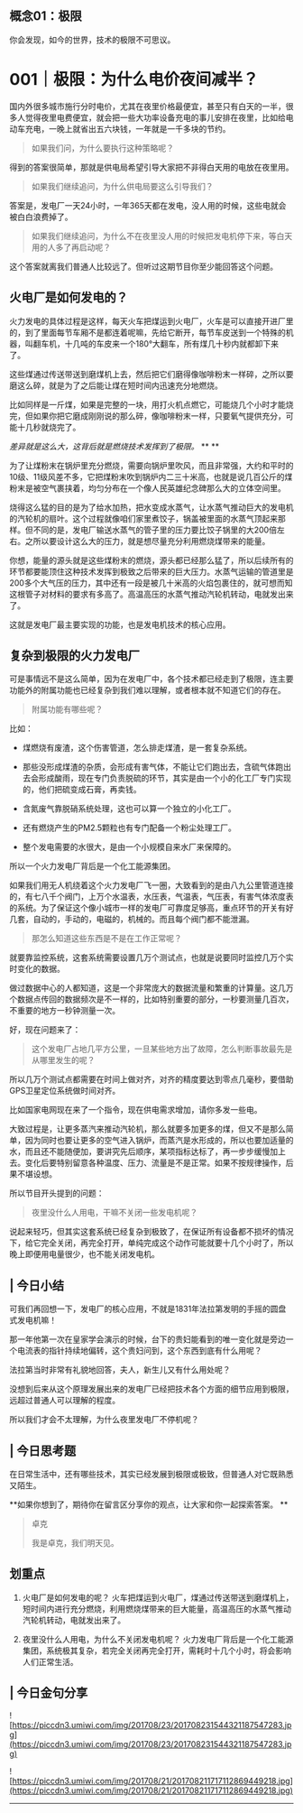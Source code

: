## 概念01：极限

你会发现，如今的世界，技术的极限不可思议。 

# 001｜极限：为什么电价夜间减半？

国内外很多城市施行分时电价，尤其在夜里价格最便宜，甚至只有白天的一半，很多人觉得夜里电费便宜，就会把一些大功率设备充电的事儿安排在夜里，比如给电动车充电，一晚上就省出五六块钱，一年就是一千多块的节约。

> 如果我们问，为什么要执行这种策略呢？

得到的答案很简单，那就是供电局希望引导大家把不非得白天用的电放在夜里用。

> 如果我们继续追问，为什么供电局要这么引导我们？

答案是，发电厂一天24小时，一年365天都在发电，没人用的时候，这些电就会被白白浪费掉了。

> 如果我们继续追问，为什么不在夜里没人用的时候把发电机停下来，等白天用的人多了再启动呢？

这个答案就离我们普通人比较远了。但听过这期节目你至少能回答这个问题。

## 火电厂是如何发电的？

火力发电的具体过程是这样，每天火车把煤运到火电厂，火车是可以直接开进厂里的，到了里面每节车厢不是都连着呢嘛，先给它断开，每节车皮送到一个特殊的机器，叫翻车机，十几吨的车皮来一个180°大翻车，所有煤几十秒内就都卸下来了。

这些煤通过传送带送到磨煤机上去，然后把它们磨得像咖啡粉末一样碎，之所以要磨这么碎，就是为了之后能让煤在短时间内迅速充分地燃烧。

比如同样是一斤煤，如果是完整的一块，用打火机点燃它，可能烧几个小时才能烧完，但如果你把它磨成刚刚说的那么碎，像咖啡粉末一样，只要氧气提供充分，可能十几秒就烧完了。

 *差异就是这么大，这背后就是燃烧技术发挥到了极限。*  ** **

为了让煤粉末在锅炉里充分燃烧，需要向锅炉里吹风，而且非常强，大约和平时的10级、11级风差不多，它把煤粉末吹到锅炉内二三十米高，也就是说几百公斤的煤粉末是被空气裹挟着，均匀分布在一个像人民英雄纪念碑那么大的立体空间里。

烧得这么猛的目的是为了给水加热，把水变成水蒸气，让水蒸气推动巨大的发电机的汽轮机的扇叶。这个过程就像咱们家里煮饺子，锅盖被里面的水蒸气顶起来那样。但不同的是，发电厂输送水蒸气的管子里的压力要比饺子锅里的大200倍左右。之所以要设计这么大的压力，就是想尽量充分利用燃烧煤带来的能量。

你想，能量的源头就是这些煤粉末的燃烧，源头都已经那么猛了，所以后续所有的环节都要能顶住这种技术发挥到极致之后带来的巨大压力。水蒸气运输的管道里是200多个大气压的压力，其中还有一段是被几十米高的火焰包裹住的，就可想而知这根管子对材料的要求有多高了。高温高压的水蒸气推动汽轮机转动，电就发出来了。

这就是发电厂最主要实现的功能，也是发电机技术的核心应用。

## 复杂到极限的火力发电厂

可是事情远不是这么简单，因为在发电厂中，各个技术都已经走到了极限，连主要功能外的附属功能也已经复杂到我们难以理解，或者根本就不知道它们的存在。

> 附属功能有哪些呢？

比如：

* 煤燃烧有废渣，这个伤害管道，怎么排走煤渣，是一套复杂系统。

* 那些没形成煤渣的杂质，会形成有害气体，不能让它们跑出去，含硫气体跑出去会形成酸雨，现在专门负责脱硫的环节，其实是由一个小的化工厂专门实现的，他们把硫变成石膏，再卖钱。

* 含氮废气靠脱硝系统处理，这也可以算一个独立的小化工厂。

* 还有燃烧产生的PM2.5颗粒也有专门配备一个粉尘处理工厂。

* 整个发电需要的水很大，是由一个小规模自来水厂来保障的。

所以一个火力发电厂背后是一个化工能源集团。

如果我们用无人机绕着这个火力发电厂飞一圈，大致看到的是由八九公里管道连接的，有七八千个阀门，上万个水温表，水压表，气温表，气压表，有害气体浓度表的系统。为了保证这个像小城市一样的发电厂可靠度足够高，重点环节的开关有好几套，自动的，手动的，电磁的，机械的。而且每个阀门都不能泄漏。

> 那怎么知道这些东西是不是在工作正常呢？

就要靠监控系统，这套系统需要设置几万个测试点，也就是说要同时监控几万个实时变化的数据。

做过数据中心的人都知道，这是一个非常庞大的数据流量和繁重的计算量。这几万个数据点传回的数据频次是不一样的，比如特别重要的部分，一秒要测量几百次，不重要的地方一秒钟测量一次。

好，现在问题来了：

> 这个发电厂占地几平方公里，一旦某些地方出了故障，怎么判断事故最先是从哪里发生的呢？

所以几万个测试点都需要在时间上做对齐，对齐的精度要达到零点几毫秒，要借助GPS卫星定位系统做时间对齐。

比如国家电网现在来了一个指令，现在供电需求增加，请你多发一些电。

大致过程是，让更多蒸汽来推动汽轮机，那么就要多加更多的煤，但又不是那么简单，因为同时也要让更多的空气进入锅炉，而蒸汽是水形成的，所以也要加适量的水，而且还不能随便加，要讲究先后顺序，某项指标达标了，再一步步缓慢加上去。变化后要特别留意各种温度、压力、流量是不是正常。如果不按规律操作，后果不堪设想。

所以节目开头提到的问题：

> 夜里没什么人用电，干嘛不关闭一些发电机呢？

说起来轻巧，但其实这套系统已经复杂到极致了，在保证所有设备都不损坏的情况下，给它完全关闭，再完全打开，单纯完成这个动作可能就要十几个小时了，所以晚上即便用电量很少，也不能关闭发电机。

## | 今日小结

可我们再回想一下，发电厂的核心应用，不就是1831年法拉第发明的手摇的圆盘式发电机嘛！

那一年他第一次在皇家学会演示的时候，台下的贵妇能看到的唯一变化就是旁边一个电流表的指针持续地偏转，这个贵妇问到，这个东西到底有什么用呢？

法拉第当时非常有礼貌地回答，夫人，新生儿又有什么用处呢？

没想到后来从这个原理发展出来的发电厂已经把技术各个方面的细节应用到极限，远超过普通人可以理解的程度。

所以我们才会不太理解，为什么夜里发电厂不停机呢？

## | 今日思考题

在日常生活中，还有哪些技术，其实已经发展到极限或极致，但普通人对它既熟悉又陌生。

 **如果你想到了，期待你在留言区分享你的观点，让大家和你一起探索答案。 **

> 卓克
> 
> 我是卓克，我们明天见。

## 划重点

1. 火电厂是如何发电的呢？
火车把煤运到火电厂，煤通过传送带送到磨煤机上，短时间内进行充分燃烧，利用燃烧煤带来的巨大能量，高温高压的水蒸气推动汽轮机转动，电就发出来了。

2. 夜里没什么人用电，为什么不关闭发电机呢？
火力发电厂背后是一个化工能源集团，系统极其复杂，若完全关闭再完全打开，需耗时十几个小时，将会影响人们正常生活。

## | 今日金句分享

![https://piccdn3.umiwi.com/img/201708/23/201708231544321187547283.jpg](https://piccdn3.umiwi.com/img/201708/23/201708231544321187547283.jpg)

![https://piccdn3.umiwi.com/img/201708/21/201708211717112869449218.jpg](https://piccdn3.umiwi.com/img/201708/21/201708211717112869449218.jpg)

---
